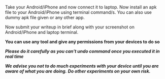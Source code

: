 Take your Android/iPhone and now connect it to laptop.
Now install an apk file to your Android/iPhone using terminal command/s.
You can also use dummy apk file given or any other app.

Now submit your writeup in brief along with your screenshot on Android/iPhone and laptop terminal.

**You can use any tool and give any permissions from your devices to do so**

***Please do it carefully as you can't undo command once you executed it in real time***

***We advise you not to do much experiments with your device until you are aware of what you are doing.***
***Do other experiments on your own risk.***
